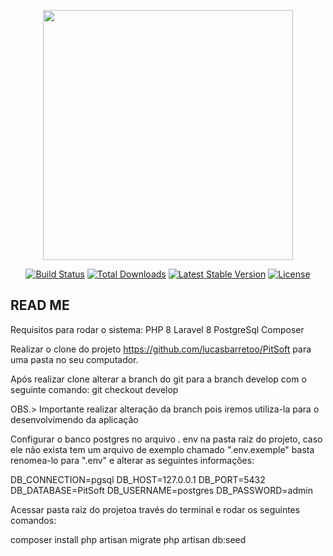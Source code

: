 <p align="center"><a href="https://laravel.com" target="_blank"><img src="https://raw.githubusercontent.com/laravel/art/master/logo-lockup/5%20SVG/2%20CMYK/1%20Full%20Color/laravel-logolockup-cmyk-red.svg" width="400"></a></p>

<p align="center">
<a href="https://travis-ci.org/laravel/framework"><img src="https://travis-ci.org/laravel/framework.svg" alt="Build Status"></a>
<a href="https://packagist.org/packages/laravel/framework"><img src="https://img.shields.io/packagist/dt/laravel/framework" alt="Total Downloads"></a>
<a href="https://packagist.org/packages/laravel/framework"><img src="https://img.shields.io/packagist/v/laravel/framework" alt="Latest Stable Version"></a>
<a href="https://packagist.org/packages/laravel/framework"><img src="https://img.shields.io/packagist/l/laravel/framework" alt="License"></a>
</p>

## READ ME

Requisitos para rodar o sistema: 
PHP 8
Laravel 8
PostgreSql
Composer



Realizar o clone do projeto https://github.com/lucasbarretoo/PitSoft para uma pasta no seu computador.

Após realizar clone alterar a branch do git para a branch develop com o seguinte comando:
git checkout develop

OBS.> Importante realizar alteração da branch pois iremos utiliza-la para o desenvolvimendo da aplicação

Configurar o banco postgres no arquivo . env na pasta raiz do projeto, caso ele não exista tem um arquivo de exemplo chamado ".env.exemple" basta renomea-lo para ".env" e alterar as seguintes informações:

DB_CONNECTION=pgsql
DB_HOST=127.0.0.1
DB_PORT=5432
DB_DATABASE=PitSoft
DB_USERNAME=postgres
DB_PASSWORD=admin


Acessar pasta raiz do projetoa través do terminal e rodar os seguintes comandos:

composer install
php artisan migrate
php artisan db:seed
